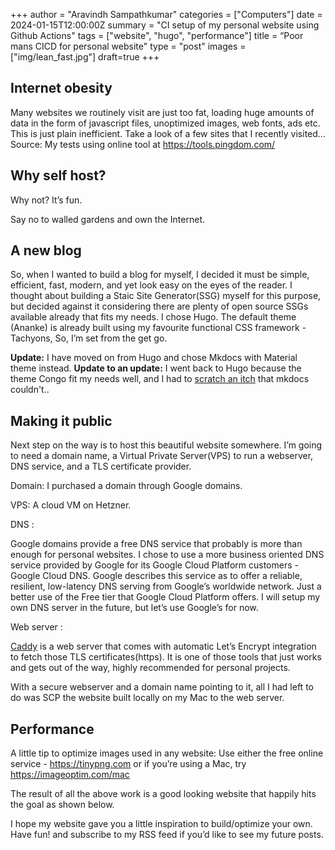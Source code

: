 +++
author = "Aravindh Sampathkumar"
categories = ["Computers"]
date = 2024-01-15T12:00:00Z
summary = "CI setup of my personal website using Github Actions"
tags = ["website", "hugo", "performance"]
title = “Poor mans CICD for personal website"
type = "post"
images = ["img/lean_fast.jpg"]
draft=true
+++

## Internet obesity
Many websites we routinely visit are just too fat, loading huge amounts of data in the form of javascript files, unoptimized images, web fonts, ads etc. This is just plain inefficient. Take a look of a few sites that I recently visited… Source: My tests using online tool at https://tools.pingdom.com/

## Why self host?

Why not? It’s fun.

Say no to walled gardens and own the Internet.

## A new blog
So, when I wanted to build a blog for myself, I decided it must be simple, efficient, fast, modern, and yet look easy on the eyes of the reader. I thought about building a Staic Site Generator(SSG) myself for this purpose, but decided against it considering there are plenty of open source SSGs available already that fits my needs. I chose Hugo. The default theme (Ananke) is already built using my favourite functional CSS framework - Tachyons, So, I’m set from the get go.

**Update:** I have moved on from Hugo and chose Mkdocs with Material theme instead.
**Update to an update:** I went back to Hugo because the theme Congo fit my needs well, and I had to [scratch an itch](https://github.com/squidfunk/mkdocs-material/discussions/5519) that mkdocs couldn't..

## Making it public
Next step on the way is to host this beautiful website somewhere. I’m going to need a domain name, a Virtual Private Server(VPS) to run a webserver, DNS service, and a TLS certificate provider.

Domain: I purchased a domain through Google domains.

VPS: A cloud VM on Hetzner.

DNS :

Google domains provide a free DNS service that probably is more than enough for personal websites. I chose to use a more business oriented DNS service provided by Google for its Google Cloud Platform customers - Google Cloud DNS. Google describes this service as to offer a reliable, resilient, low-latency DNS serving from Google’s worldwide network. Just a better use of the Free tier that Google Cloud Platform offers. I will setup my own DNS server in the future, but let’s use Google’s for now.

Web server :

[Caddy](https://caddyserver.com/) is a web server that comes with automatic Let’s Encrypt integration to fetch those TLS certificates(https). It is one of those tools that just works and gets out of the way, highly recommended for personal projects.

With a secure webserver and a domain name pointing to it, all I had left to do was SCP the website built locally on my Mac to the web server.

## Performance
A little tip to optimize images used in any website: Use either the free online service - https://tinypng.com or if you’re using a Mac, try https://imageoptim.com/mac

The result of all the above work is a good looking website that happily hits the goal as shown below.

I hope my website gave you a little inspiration to build/optimize your own. Have fun! and subscribe to my RSS feed if you’d like to see my future posts.
